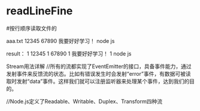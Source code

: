 # readLineFine
#按行顺序读取文件的

aaa.txt
12345
67890
我要好好学习！
node js

result：
1
12345
1
67890
1
我要好好学习！
1
node js

Stream用法详解
//所有的流都实现了EventEmitter的接口，具备事件能力，通过发射事件来反馈流的状态。比如有错误发生时会发射“error”事件，有数据可被读取时发射“data”事件。这样我们就可以注册监听器来处理某个事件，达到我们的目的。

//Node.js定义了Readable、Writable、Duplex、Transform四种流
